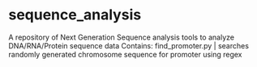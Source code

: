 # sequence_analysis
A repository of Next Generation Sequence analysis tools to analyze DNA/RNA/Protein sequence data
Contains: 
find_promoter.py | searches randomly generated chromosome sequence for promoter using regex 
